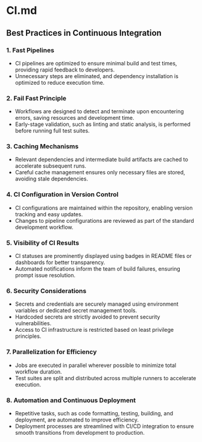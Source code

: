 # CI.md

## Best Practices in Continuous Integration

### 1. Fast Pipelines
- CI pipelines are optimized to ensure minimal build and test times, providing rapid feedback to developers.
- Unnecessary steps are eliminated, and dependency installation is optimized to reduce execution time.

### 2. Fail Fast Principle
- Workflows are designed to detect and terminate upon encountering errors, saving resources and development time.
- Early-stage validation, such as linting and static analysis, is performed before running full test suites.

### 3. Caching Mechanisms
- Relevant dependencies and intermediate build artifacts are cached to accelerate subsequent runs.
- Careful cache management ensures only necessary files are stored, avoiding stale dependencies.

### 4. CI Configuration in Version Control
- CI configurations are maintained within the repository, enabling version tracking and easy updates.
- Changes to pipeline configurations are reviewed as part of the standard development workflow.

### 5. Visibility of CI Results
- CI statuses are prominently displayed using badges in README files or dashboards for better transparency.
- Automated notifications inform the team of build failures, ensuring prompt issue resolution.

### 6. Security Considerations
- Secrets and credentials are securely managed using environment variables or dedicated secret management tools.
- Hardcoded secrets are strictly avoided to prevent security vulnerabilities.
- Access to CI infrastructure is restricted based on least privilege principles.

### 7. Parallelization for Efficiency
- Jobs are executed in parallel wherever possible to minimize total workflow duration.
- Test suites are split and distributed across multiple runners to accelerate execution.

### 8. Automation and Continuous Deployment
- Repetitive tasks, such as code formatting, testing, building, and deployment, are automated to improve efficiency.
- Deployment processes are streamlined with CI/CD integration to ensure smooth transitions from development to production.


